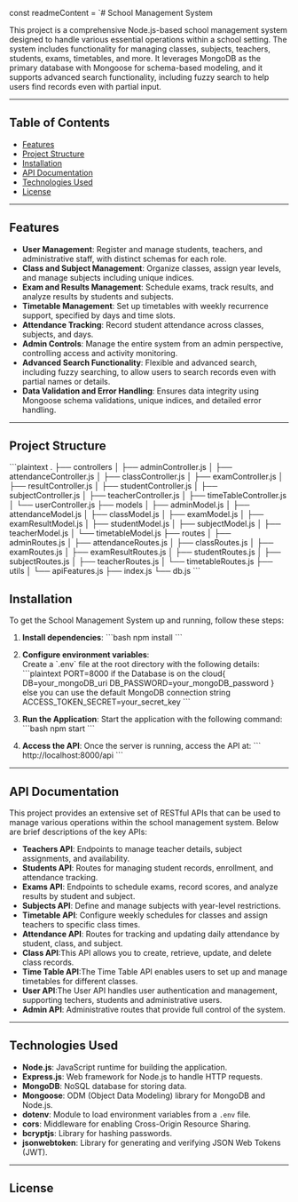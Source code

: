 const readmeContent = `# School Management System

This project is a comprehensive Node.js-based school management system designed to handle various essential operations within a school setting. The system includes functionality for managing classes, subjects, teachers, students, exams, timetables, and more. It leverages MongoDB as the primary database with Mongoose for schema-based modeling, and it supports advanced search functionality, including fuzzy search to help users find records even with partial input.

---

## Table of Contents

- [Features](#features)
- [Project Structure](#project-structure)
- [Installation](#installation)
- [API Documentation](#api-documentation)
- [Technologies Used](#technologies-used)
- [License](#license)

---

## Features

- **User Management**: Register and manage students, teachers, and administrative staff, with distinct schemas for each role.
- **Class and Subject Management**: Organize classes, assign year levels, and manage subjects including unique indices.
- **Exam and Results Management**: Schedule exams, track results, and analyze results by students and subjects.
- **Timetable Management**: Set up timetables with weekly recurrence support, specified by days and time slots.
- **Attendance Tracking**: Record student attendance across classes, subjects, and days.
- **Admin Controls**: Manage the entire system from an admin perspective, controlling access and activity monitoring.
- **Advanced Search Functionality**: Flexible and advanced search, including fuzzy searching, to allow users to search records even with partial names or details.
- **Data Validation and Error Handling**: Ensures data integrity using Mongoose schema validations, unique indices, and detailed error handling.

---

## Project Structure

\`\`\`plaintext
.
├── controllers
│ ├── adminController.js
│ ├── attendanceController.js
│ ├── classController.js
│ ├── examController.js
│ ├── resultController.js
│ ├── studentController.js
│ ├── subjectController.js
│ ├── teacherController.js
│ ├── timeTableController.js
│ └── userController.js
├── models
│ ├── adminModel.js
│ ├── attendanceModel.js
│ ├── classModel.js
│ ├── examModel.js
│ ├── examResultModel.js
│ ├── studentModel.js
│ ├── subjectModel.js
│ ├── teacherModel.js
│ └── timetableModel.js
├── routes
│ ├── adminRoutes.js
│ ├── attendanceRoutes.js
│ ├── classRoutes.js
│ ├── examRoutes.js
│ ├── examResultRoutes.js
│ ├── studentRoutes.js
│ ├── subjectRoutes.js
│ ├── teacherRoutes.js
│ └── timetableRoutes.js
├── utils
│ └── apiFeatures.js
├── index.js
└── db.js
\`\`\`

## Installation

To get the School Management System up and running, follow these steps:

1. **Install dependencies**:
   \`\`\`bash
   npm install
   \`\`\`

2. **Configure environment variables**:  
    Create a \`.env\` file at the root directory with the following details:
   \`\`\`plaintext
   PORT=8000
   if the Database is on the cloud{
   DB=your_mongoDB_uri
   DB_PASSWORD=your_mongoDB_password
   }
   else you can use the default MongoDB connection string
   ACCESS_TOKEN_SECRET=your_secret_key
   \`\`\`

3. **Run the Application**:
   Start the application with the following command:
   \`\`\`bash
   npm start
   \`\`\`

4. **Access the API**:
   Once the server is running, access the API at:
   \`\`\`
   http://localhost:8000/api
   \`\`\`

---

## API Documentation

This project provides an extensive set of RESTful APIs that can be used to manage various operations within the school management system. Below are brief descriptions of the key APIs:

- **Teachers API**: Endpoints to manage teacher details, subject assignments, and availability.
- **Students API**: Routes for managing student records, enrollment, and attendance tracking.
- **Exams API**: Endpoints to schedule exams, record scores, and analyze results by student and subject.
- **Subjects API**: Define and manage subjects with year-level restrictions.
- **Timetable API**: Configure weekly schedules for classes and assign teachers to specific class times.
- **Attendance API**: Routes for tracking and updating daily attendance by student, class, and subject.
- **Class API**:This API allows you to create, retrieve, update, and delete class records.
- **Time Table API**:The Time Table API enables users to set up and manage timetables for different classes.
- **User API**:The User API handles user authentication and management, supporting techers, students and administrative users.
- **Admin API**: Administrative routes that provide full control of the system.

---

## Technologies Used

- **Node.js**: JavaScript runtime for building the application.
- **Express.js**: Web framework for Node.js to handle HTTP requests.
- **MongoDB**: NoSQL database for storing data.
- **Mongoose**: ODM (Object Data Modeling) library for MongoDB and Node.js.
- **dotenv**: Module to load environment variables from a `.env` file.
- **cors**: Middleware for enabling Cross-Origin Resource Sharing.
- **bcryptjs**: Library for hashing passwords.
- **jsonwebtoken**: Library for generating and verifying JSON Web Tokens (JWT).

---

## License
